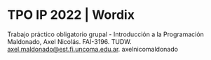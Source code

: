 # TPO IP 2022 | Wordix
Trabajo práctico obligatorio grupal - Introducción a la Programación
Maldonado, Axel Nicolás. FAI-3196. TUDW. axel.maldonado@est.fi.uncoma.edu.ar. axelnicomaldonado